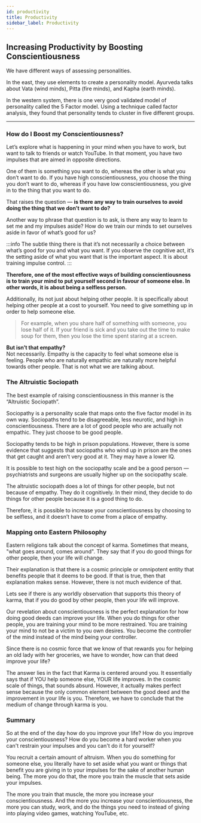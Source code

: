 ```yaml
---
id: productivity
title: Productivity
sidebar_label: Productivity
---
```


## Increasing Productivity by Boosting Conscientiousness
We have different ways of assessing personalities.

In the east, they use elements to create a personality model. Ayurveda talks about Vata (wind minds), Pitta (fire minds), and Kapha (earth minds).

In the western system, there is one very good validated model of personality called the 5 Factor model. Using a technique called factor analysis, they found that personality tends to cluster in five different groups.

---

### How do I Boost my Conscientiousness?
Let’s explore what is happening in your mind when you have to work, but want to talk to friends or watch YouTube. In that moment, you have two impulses that are aimed in opposite directions.

One of them is something you want to do, whereas the other is what you don’t want to do. If you have high conscientiousness, you choose the thing you don’t want to do, whereas if you have low conscientiousness, you give in to the thing that you want to do.

That raises the question — **is there any way to train ourselves to avoid doing the thing that we don’t want to do?**

Another way to phrase that question is to ask, is there any way to learn to set me and my impulses aside? How do we train our minds to set ourselves aside in favor of what’s good for us?

:::info
The subtle thing there is that it’s not necessarily a choice between what’s good for you and what you want. If you observe the cognitive act, it’s the setting aside of what you want that is the important aspect. It is about training impulse control.
:::

**Therefore, one of the most effective ways of building conscientiousness is to train your mind to put yourself second in favour of someone else. In other words, it is about being a selfless person.**

Additionally, its not just about helping other people. It is specifically about helping other people at a cost to yourself. You need to give something up in order to help someone else.

> For example, when you share half of something with someone, you lose half of it. If your friend is sick and you take out the time to make soup for them, then you lose the time spent staring at a screen.

**But isn’t that empathy?**  
Not necessarily. Empathy is the capacity to feel what someone else is feeling. People who are naturally empathic are naturally more helpful towards other people. That is not what we are talking about.

### The Altruistic Sociopath
The best example of raising conscientiousness in this manner is the “Altruistic Sociopath”.

Sociopathy is a personality scale that maps onto the five factor model in its own way. Sociopaths tend to be disagreeable, less neurotic, and high in conscientiousness. There are a lot of good people who are actually not empathic. They just choose to be good people.

Sociopathy tends to be high in prison populations. However, there is some evidence that suggests that sociopaths who wind up in prison are the ones that get caught and aren’t very good at it. They may have a lower IQ.

It is possible to test high on the sociopathy scale and be a good person — psychiatrists and surgeons are usually higher up on the sociopathy scale.

The altruistic sociopath does a lot of things for other people, but not because of empathy. They do it cognitively. In their mind, they decide to do things for other people because it is a good thing to do.

Therefore, it is possible to increase your conscientiousness by choosing to be selfless, and it doesn’t have to come from a place of empathy.

### Mapping onto Eastern Philosophy
Eastern religions talk about the concept of karma. Sometimes that means, "what goes around, comes around". They say that if you do good things for other people, then your life will change.

Their explanation is that there is a cosmic principle or omnipotent entity that benefits people that it deems to be good. If that is true, then that explanation makes sense. However, there is not much evidence of that.

Lets see if there is any worldly observation that supports this theory of karma, that if you do good by other people, then your life will improve.

Our revelation about conscientiousness is the perfect explanation for how doing good deeds can improve your life. When you do things for other people, you are training your mind to be more restrained. You are training your mind to not be a victim to you own desires. You become the controller of the mind instead of the mind being your controller.

Since there is no cosmic force that we know of that rewards you for helping an old lady with her groceries, we have to wonder, how can that deed improve your life?

The answer lies in the fact that Karma is centered around you. It essentially says that if YOU help someone else, YOUR life improves. In the cosmic scale of things, that sounds absurd. However, it actually makes perfect sense because the only common element between the good deed and the improvement in your life is you. Therefore, we have to conclude that the medium of change through karma is you.

### Summary
So at the end of the day how do you improve your life? How do you improve your conscientiousness? How do you become a hard worker when you can't restrain your impulses and you can't do it for yourself?

You recruit a certain amount of altruism. When you do something for someone else, you literally have to set aside what you want or things that benefit you are giving in to your impulses for the sake of another human being. The more you do that, the more you train the muscle that sets aside your impulses.

The more you train that muscle, the more you increase your conscientiousness. And the more you increase your conscientiousness, the more you can study, work, and do the things you need to instead of giving into playing video games, watching YouTube, etc. 